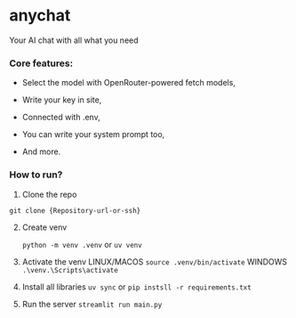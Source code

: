# anychat
Your AI chat with all what you need 
### Core features:

- Select the model with OpenRouter-powered fetch models,

- Write your key in site,

- Connected with .env,

- You can write your system prompt too,

- And more.

### How to run?

1. Clone the repo

```git clone {Repository-url-or-ssh}```

2. Create venv
  
   ```python -m venv .venv``` or ```uv venv```
3. Activate the venv
   LINUX/MACOS
   ```source .venv/bin/activate```
   WINDOWS
   ```.\venv.\Scripts\activate```
4. Install all libraries
    ```uv sync``` or ```pip instsll -r requirements.txt```
5. Run the server
    ```streamlit run main.py```
